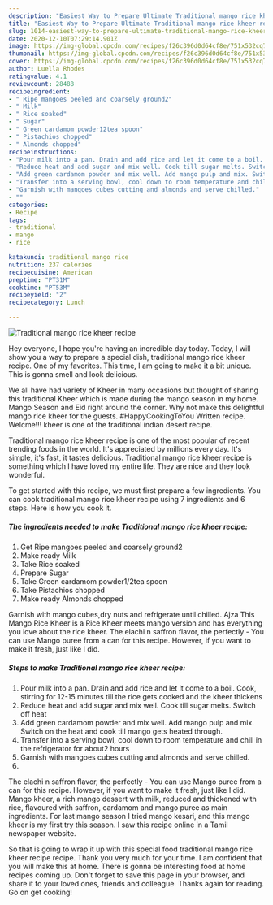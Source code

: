 ```yaml
---
description: "Easiest Way to Prepare Ultimate Traditional mango rice kheer recipe"
title: "Easiest Way to Prepare Ultimate Traditional mango rice kheer recipe"
slug: 1014-easiest-way-to-prepare-ultimate-traditional-mango-rice-kheer-recipe
date: 2020-12-10T07:29:14.901Z
image: https://img-global.cpcdn.com/recipes/f26c396d0d64cf8e/751x532cq70/traditional-mango-rice-kheer-recipe-recipe-main-photo.jpg
thumbnail: https://img-global.cpcdn.com/recipes/f26c396d0d64cf8e/751x532cq70/traditional-mango-rice-kheer-recipe-recipe-main-photo.jpg
cover: https://img-global.cpcdn.com/recipes/f26c396d0d64cf8e/751x532cq70/traditional-mango-rice-kheer-recipe-recipe-main-photo.jpg
author: Luella Rhodes
ratingvalue: 4.1
reviewcount: 28488
recipeingredient:
- " Ripe mangoes peeled and coarsely ground2"
- " Milk"
- " Rice soaked"
- " Sugar"
- " Green cardamom powder12tea spoon"
- " Pistachios chopped"
- " Almonds chopped"
recipeinstructions:
- "Pour milk into a pan. Drain and add rice and let it come to a boil. Cook, stirring for 12-15 minutes till the rice gets cooked and the kheer thickens"
- "Reduce heat and add sugar and mix well. Cook till sugar melts. Switch off heat"
- "Add green cardamom powder and mix well. Add mango pulp and mix. Switch on the heat and cook till mango gets heated through."
- "Transfer into a serving bowl, cool down to room temperature and chill in the refrigerator for about2 hours"
- "Garnish with mangoes cubes cutting and almonds and serve chilled."
- ""
categories:
- Recipe
tags:
- traditional
- mango
- rice

katakunci: traditional mango rice 
nutrition: 237 calories
recipecuisine: American
preptime: "PT31M"
cooktime: "PT53M"
recipeyield: "2"
recipecategory: Lunch

---
```



![Traditional mango rice kheer recipe](https://img-global.cpcdn.com/recipes/f26c396d0d64cf8e/751x532cq70/traditional-mango-rice-kheer-recipe-recipe-main-photo.jpg)

Hey everyone, I hope you're having an incredible day today. Today, I will show you a way to prepare a special dish, traditional mango rice kheer recipe. One of my favorites. This time, I am going to make it a bit unique. This is gonna smell and look delicious.

We all have had variety of Kheer in many occasions but thought of sharing this traditional Kheer which is made during the mango season in my home. Mango Season and Eid right around the corner. Why not make this delightful mango rice kheer for the guests. #HappyCookingToYou Written recipe. Welcme!!! kheer is one of the traditional indian desert recipe.

Traditional mango rice kheer recipe is one of the most popular of recent trending foods in the world. It's appreciated by millions every day. It's simple, it's fast, it tastes delicious. Traditional mango rice kheer recipe is something which I have loved my entire life. They are nice and they look wonderful.


To get started with this recipe, we must first prepare a few ingredients. You can cook traditional mango rice kheer recipe using 7 ingredients and 6 steps. Here is how you cook it.

<!--inarticleads1-->

##### The ingredients needed to make Traditional mango rice kheer recipe:

1. Get  Ripe mangoes peeled and coarsely ground2
1. Make ready  Milk
1. Take  Rice soaked
1. Prepare  Sugar
1. Take  Green cardamom powder1/2tea spoon
1. Take  Pistachios chopped
1. Make ready  Almonds chopped


Garnish with mango cubes,dry nuts and refrigerate until chilled. Ajza This Mango Rice Kheer is a Rice Kheer meets mango version and has everything you love about the rice kheer. The elachi n saffron flavor, the perfectly - You can use Mango puree from a can for this recipe. However, if you want to make it fresh, just like I did. 

<!--inarticleads2-->

##### Steps to make Traditional mango rice kheer recipe:

1. Pour milk into a pan. Drain and add rice and let it come to a boil. Cook, stirring for 12-15 minutes till the rice gets cooked and the kheer thickens
1. Reduce heat and add sugar and mix well. Cook till sugar melts. Switch off heat
1. Add green cardamom powder and mix well. Add mango pulp and mix. Switch on the heat and cook till mango gets heated through.
1. Transfer into a serving bowl, cool down to room temperature and chill in the refrigerator for about2 hours
1. Garnish with mangoes cubes cutting and almonds and serve chilled.
1. 


The elachi n saffron flavor, the perfectly - You can use Mango puree from a can for this recipe. However, if you want to make it fresh, just like I did. Mango kheer, a rich mango dessert with milk, reduced and thickened with rice, flavoured with saffron, cardamom and mango puree as main ingredients. For last mango season I tried mango kesari, and this mango kheer is my first try this season. I saw this recipe online in a Tamil newspaper website. 

So that is going to wrap it up with this special food traditional mango rice kheer recipe recipe. Thank you very much for your time. I am confident that you will make this at home. There is gonna be interesting food at home recipes coming up. Don't forget to save this page in your browser, and share it to your loved ones, friends and colleague. Thanks again for reading. Go on get cooking!
